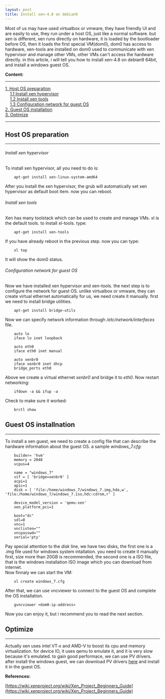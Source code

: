 ```yaml
---
layout: post
title: Install xen-4.8 on debian9
---
```


Most of us may have used virtualbox or vmware, they have friendly UI and are easily to use, they run under a host OS, just like a normal software. but xen is different, xen runs directly on hardware, it is loaded by the bootloader before OS, then it loads the first special VM(dom0), dom0 has access to hardware, xen-tools are installed on dom0 used to communicate with xen hypervisor and manage other VMs, other VMs can't access the hardware directly. in this article, i will tell you how to install xen-4.8 on debian9 64bit, and install a windows guest OS.

**Content:**  

--------------------------------------------------------------

[1. Host OS preparation](#1)  
&nbsp;&nbsp;&nbsp;&nbsp;[1.1 Install xen hypervisor](#1.1)  
&nbsp;&nbsp;&nbsp;&nbsp;[1.2 Install xen tools](#1.2)  
&nbsp;&nbsp;&nbsp;&nbsp;[1.3 Configuration network for guest OS](#1.3)  
[2. Guest OS installation](#2)    
[3. Optimize](#3)  

---------------------------------------------------------------

<h2 id="1">Host OS preparation</h2>

---------------------------------------------------------------

<h6 id="1.1">Install xen hypervisor</h6> 

To install xen hypervisor, all you need to do is:  
```
    apt-get install xen-linux-system-amd64
```
After you install the xen hypervisor, the grub will automatically set xen hypervisor as default boot item. now you can reboot.  

<h6 id="1.2">Install xen tools</h6>

Xen has many toolstack which can be used to create and manage VMs. xl is the default tools. to install xl-tools. type:  
```
    apt-get install xen-tools
```
If you have already reboot in the previous step. now you can type:  
```
    xl top
```
It will show the dom0 status.  

<h6 id="1.3">Configuration network for guest OS</h6>

Now we have installed xen hypervisor and xen-tools. the next step is to configure the network for guest OS. unlike virtualbox or vmware, they can create virtual ethernet automatically for us, we need create it manually.
first we need to install bridge utilities.  
```
    apt-get install bridge-utils
```
Now we can specify network information through */etc/network/interfaces* file.  
```
    auto lo
    iface lo inet loopback

    auto eth0
    iface eth0 inet manual

    auto xenbr0
    iface xenbr0 inet dhcp
    bridge_ports eth0
```
Above we create a virtual ethernet *xenbr0* and bridge it to *eth0*.
Now restart networking:  
```
    ifdown -a && ifup -a
```
Check to make sure it worked:  
```
    brctl show
```

<h2 id="2">Guest OS installnation</h2>

--------------------------------------------------------------------------------

To install a xen guest, we need to create a config file that can describe the hardware information about the guest OS. a sample *windows_7.cfg*:    
```
    builder= 'hvm'
    memory = 2048
    vcpus=4

    name = "windows_7"
    vif = [ 'bridge=xenbr0' ]
    acpi=1
    apic=1
    disk = [ 'file:/home/windows_7/windows_7.img,hda,w', 'file:/home/windows_7/windows_7.iso,hdc:cdrom,r' ]
    
    device_model_version = 'qemu-xen'
    xen_platform_pci=1

    boot="dc"
    sdl=0
    vnc=1
    vnclisten=""
    vncpasswd=""
    serial='pty'
```
Pay special attention to the *disk* line, we have two disks, the first one is a .img file used for windows system intallation. you need to create it manually first, size more than 20GB is recommended, the second one is a ISO file, that is the windows installation ISO image which you can download from internet.  
Now finnaly we can start the VM:  
```
    xl create windows_7.cfg
```
After that, we can use vncviewer to connect to the guest OS and complete the OS installation.  
```
    gvncviewer <dom0-ip-address>
```
Now you can enjoy it, but i recommend you to read the next section.

<h2 id="3">Optimize</h2>

---------------------------------------------------------------------------

Actually xen uses intel VT-x and AMD-V to boost its cpu and memory virtualization. for device IO, it uses qemu to emulate it, and it is very slow because it's emulated. to gain good performace, we can use PV drivers. after install the windows guest, we can download PV drivers [here](https://xenproject.org/developers/teams/windows-pv-drivers.html) and install it in the guest OS.

**References:**

[https://wiki.xenproject.org/wiki/Xen_Project_Beginners_Guide](https://wiki.xenproject.org/wiki/Xen_Project_Beginners_Guide)
